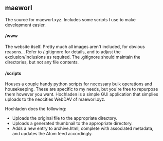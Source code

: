 ## maeworl

The source for maeworl.xyz. Includes some scripts I use to make development easier.


#### /www

The website itself. Pretty much all images aren't included, for obvious reasons... Refer to /.gitignore for details, and to adjust the exclusion/inclusions as required. The .gitignore should maintain the directories, but not any file contents.

#### /scripts
Houses a couple handy python scripts for necessary bulk operations and housekeeping. These are specific to my needs, but you're free to repurpose them however you want. Hochladen is a simple GUI application that simplies uploads to the neocities WebDAV of maeworl.xyz.


Hochladen does the following:
- Uploads the original file to the appropriate directory.
- Uploads a generated thumbnail to the appropriate directory.
- Adds a new entry to archive.html, complete with associated metadata, and updates the Atom feed accordingly.